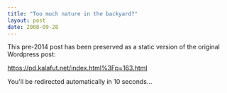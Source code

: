 ```yaml
---
title: "Too much nature in the backyard?"
layout: post
date: 2008-09-28
---
```


This pre-2014 post has been preserved as a static version of the original Wordpress post:

https://pd.kalafut.net/index.html%3Fp=163.html

You'll be redirected automatically in 10 seconds...

<head>
  <meta http-equiv="refresh" content="10;url=https://pd.kalafut.net/index.html%3Fp=163.html">
</head>

